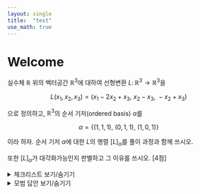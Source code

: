 ```yaml
---
layout: single
title:  "test"
use_math: true
---
```


# Welcome

실수체 $\mathbb{R}$ 위의 벡터공간 $\mathbb{R}^3$에 대하여 선형변환 $L \colon \mathbb{R}^3 \to \mathbb{R}^3$을 

$$L(x_1, x_2, x_3) = (x_1 - 2x_2 + x_3, \ x_2 - x_3, \ -x_2 + x_3)$$

으로 정의하고, $\mathbb{R}^3$의 순서 기저(ordered basis) $\alpha$를

$$\alpha = \{ (1, 1, 1), \ (0, 1, 1), \ (1, 0, 1) \}$$

이라 하자.
순서 기저 $\alpha$에 대한 $L$의 행렬 $[L]_{\alpha}$를 풀이 과정과 함께 쓰시오.

또한 $[L]_{\alpha}$가 대각화가능인지 판별하고 그 이유를 쓰시오.  [4점]

<details markdown="1">
<summary>체크리스트 보기/숨기기</summary>

- [ ] 선형변환 $T \colon V \to V$에 대하여 $V$의 기저 $\mathcal{B}$가 주어지면
      $T$는 결국 정사각행렬, 즉 $\mathcal{B}$에 관한 $T$의 행렬표현 $[T]\_{\mathcal{B}}$를
      왼쪽에 곱하는 것으로 볼 수 있음을 이해하고,
      $T$와 $\mathscr{B}$가 구체적으로 주어질 때 $[T]\_{\mathcal{B}}$를 계산할 수 있다.
</details>



<details markdown="1">
<summary>모범 답안 보기/숨기기</summary>

> $L(1,1,1) = (0, 0, 0)$이고 ...
</details>
